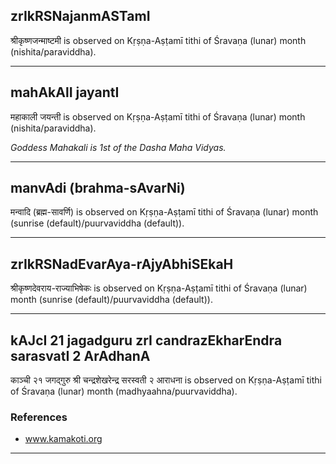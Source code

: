 ## zrIkRSNajanmASTamI
श्रीकृष्णजन्माष्टमी is observed on Kṛṣṇa-Aṣṭamī tithi of Śravaṇa (lunar) month (nishita/paraviddha).



---
## mahAkAlI jayantI
महाकाली जयन्ती is observed on Kṛṣṇa-Aṣṭamī tithi of Śravaṇa (lunar) month (nishita/paraviddha).

_Goddess Mahakali is 1st of the Dasha Maha Vidyas._

---
## manvAdi (brahma-sAvarNi)
मन्वादि (ब्रह्म-सावर्णि) is observed on Kṛṣṇa-Aṣṭamī tithi of Śravaṇa (lunar) month (sunrise (default)/puurvaviddha (default)).



---
## zrIkRSNadEvarAya-rAjyAbhiSEkaH
श्रीकृष्णदेवराय-राज्याभिषेकः is observed on Kṛṣṇa-Aṣṭamī tithi of Śravaṇa (lunar) month (sunrise (default)/puurvaviddha (default)).



---
## kAJcI 21 jagadguru zrI candrazEkharEndra sarasvatI 2 ArAdhanA
काञ्ची २१ जगद्गुरु श्री चन्द्रशेखरेन्द्र सरस्वती २ आराधना is observed on Kṛṣṇa-Aṣṭamī tithi of Śravaṇa (lunar) month (madhyaahna/puurvaviddha).


### References
* www.kamakoti.org


---
